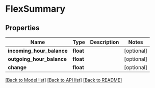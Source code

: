 # FlexSummary

## Properties
Name | Type | Description | Notes
------------ | ------------- | ------------- | -------------
**incoming_hour_balance** | **float** |  | [optional] 
**outgoing_hour_balance** | **float** |  | [optional] 
**change** | **float** |  | [optional] 

[[Back to Model list]](../../README.md#documentation-for-models) [[Back to API list]](../../README.md#documentation-for-api-endpoints) [[Back to README]](../../README.md)

